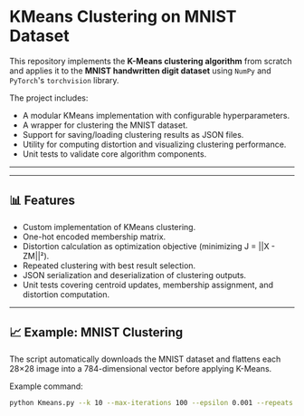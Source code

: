 # KMeans Clustering on MNIST Dataset

This repository implements the **K-Means clustering algorithm** from scratch and applies it to the **MNIST handwritten digit dataset** using `NumPy` and `PyTorch`'s `torchvision` library.

The project includes:
- A modular KMeans implementation with configurable hyperparameters.
- A wrapper for clustering the MNIST dataset.
- Support for saving/loading clustering results as JSON files.
- Utility for computing distortion and visualizing clustering performance.
- Unit tests to validate core algorithm components.

---


---

## 📊 Features

- Custom implementation of KMeans clustering.
- One-hot encoded membership matrix.
- Distortion calculation as optimization objective (minimizing J = ||X - ZM||²).
- Repeated clustering with best result selection.
- JSON serialization and deserialization of clustering outputs.
- Unit tests covering centroid updates, membership assignment, and distortion computation.

---

## 📈 Example: MNIST Clustering

The script automatically downloads the MNIST dataset and flattens each 28×28 image into a 784-dimensional vector before applying K-Means.

Example command:

```bash
python Kmeans.py --k 10 --max-iterations 100 --epsilon 0.001 --repeats 5 --filename clustering.json


